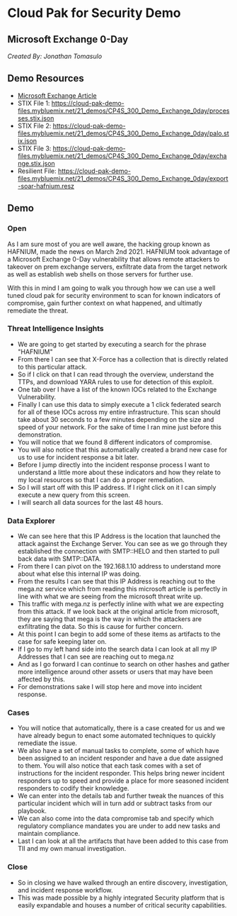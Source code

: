# Cloud Pak for Security Demo

## Microsoft Exchange 0-Day

*Created By: Jonathan Tomasulo*

## Demo Resources

- [Microsoft Exchange Article](https://www.microsoft.com/security/blog/2021/03/02/hafnium-targeting-exchange-servers/)
- STIX File 1: https://cloud-pak-demo-files.mybluemix.net/21_demos/CP4S_300_Demo_Exchange_0day/processes.stix.json
- STIX File 2: https://cloud-pak-demo-files.mybluemix.net/21_demos/CP4S_300_Demo_Exchange_0day/palo.stix.json
- STIX File 3: https://cloud-pak-demo-files.mybluemix.net/21_demos/CP4S_300_Demo_Exchange_0day/exchange.stix.json
- Resilient File: https://cloud-pak-demo-files.mybluemix.net/21_demos/CP4S_300_Demo_Exchange_0day/export-soar-hafnium.resz

## Demo

### Open

As I am sure most of you are well aware, the hacking group known as HAFNIUM, made the news on March 2nd 2021. HAFNIUM took advantage of a Microsoft Exchange 0-Day vulnerability that allows remote attackers to takeover on prem exchange servers, exfiltrate data from the target network as well as establish web shells on those servers for further use.

With this in mind I am going to walk you through how we can use a well tuned cloud pak for security environment to scan for known indicators of compromise, gain further context on what happened, and ultimatly remediate the threat.

### Threat Intelligence Insights

* We are going to get started by executing a search for the phrase "HAFNIUM"
* From there I can see that X-Force has a collection that is directly related to this particular attack.
* So if I click on that I can read through the overview, understand the TTPs, and download YARA rules to use for detection of this exploit.
* One tab over I have a list of the known IOCs related to the Exchange Vulnerability.
* Finally I can use this data to simply execute a 1 click federated search for all of these IOCs across my entire infrastructure. This scan should take about 30 seconds to a few minutes depending on the size and speed of your network. For the sake of time I ran mine just before this demonstration.
* You will notice that we found 8 different indicators of compromise.
* You will also notice that this automatically created a brand new case for us to use for incident response a bit later.
* Before I jump directly into the incident response process I want to understand a little more about these indicators and how they relate to my local resources so that I can do a proper remediation.
* So I will start off with this IP address. If I right click on it I can simply execute a new query from this screen.
* I will search all data sources for the last 48 hours.

### Data Explorer

* We can see here that this IP Address is the location that launched the attack against the Exchange Server. You can see as we go through they established the connection with SMTP::HELO and then started to pull back data with SMTP::DATA.
* From there I can pivot on the 192.168.1.10 address to understand more about what else this internal IP was doing.
* From the results I can see that this IP Address is reaching out to the mega.nz service which from reading this microsoft article is perfectly in line with what we are seeing from the microsoft threat write up.
* This traffic with mega.nz is perfectly inline with what we are expecting from this attack. If we look back at the original article from microsoft, they are saying that mega is the way in which the attackers are exfiltrating the data. So this is cause for further concern.
* At this point I can begin to add some of these items as artifacts to the case for safe keeping later on.
* If I go to my left hand side into the search data I can look at all my IP Addresses that I can see are reaching out to mega.nz
* And as I go forward I can continue to search on other hashes and gather more intelligence around other assets or users that may have been affected by this.
* For demonstrations sake I will stop here and move into incident response.

### Cases

* You will notice that automatically, there is a case created for us and we have already begun to enact some automated techniques to quickly remediate the issue.
* We also have a set of manual tasks to complete, some of which have been assigned to an incident responder and have a due date assigned to them. You will also notice that each task comes with a set of instructions for the incident responder. This helps bring newer incident responders up to speed and provide a place for more seasoned incident responders to codify their knowledge.
* We can enter into the details tab and further tweak the nuances of this particular incident which will in turn add or subtract tasks from our playbook.
* We can also come into the data compromise tab and specify which regulatory compliance mandates you are under to add new tasks and maintain compliance.
* Last I can look at all the artifacts that have been added to this case from TII and my own manual investigation.

### Close

- So in closing we have walked through an entire discovery, investigation, and incident response workflow.
- This was made possible by a highly integrated Security platform that is easily expandable and houses a number of critical security capabilities.
